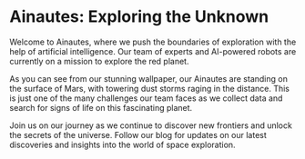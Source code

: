 <!--
Write me markdown content of website with wallpaper:

"A group of Ainautes standing on the surface of a red planet, with towering dust storms raging in the distance."

The header of the page should not be copy of the text but rather a real content of the website which is using this wallpaper.
-->

<!--font:Poppins-->

# Ainautes: Exploring the Unknown

Welcome to Ainautes, where we push the boundaries of exploration with the help of artificial intelligence. Our team of experts and AI-powered robots are currently on a mission to explore the red planet.

As you can see from our stunning wallpaper, our Ainautes are standing on the surface of Mars, with towering dust storms raging in the distance. This is just one of the many challenges our team faces as we collect data and search for signs of life on this fascinating planet.

Join us on our journey as we continue to discover new frontiers and unlock the secrets of the universe. Follow our blog for updates on our latest discoveries and insights into the world of space exploration.
